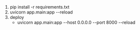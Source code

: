 1. pip install -r requirements.txt
2. uvicorn app.main:app --reload
3. deploy
   - uvicorn app.main:app --host 0.0.0.0 --port 8000 --reload
